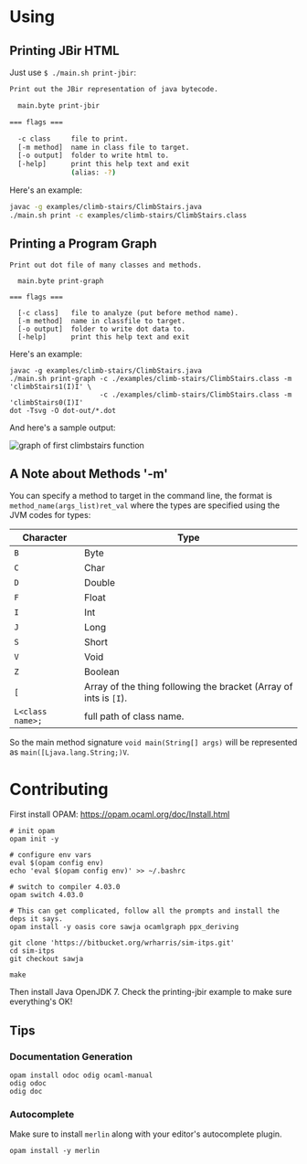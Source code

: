 # Using

## Printing JBir HTML

Just use `$ ./main.sh print-jbir`:

```bash
Print out the JBir representation of java bytecode.

  main.byte print-jbir

=== flags ===

  -c class     file to print.
  [-m method]  name in class file to target.
  [-o output]  folder to write html to.
  [-help]      print this help text and exit
               (alias: -?)
```

Here's an example:

```bash
javac -g examples/climb-stairs/ClimbStairs.java
./main.sh print -c examples/climb-stairs/ClimbStairs.class
```

## Printing a Program Graph

```
Print out dot file of many classes and methods.

  main.byte print-graph 

=== flags ===

  [-c class]   file to analyze (put before method name).
  [-m method]  name in classfile to target.
  [-o output]  folder to write dot data to.
  [-help]      print this help text and exit

```

Here's an example:

```
javac -g examples/climb-stairs/ClimbStairs.java
./main.sh print-graph -c ./examples/climb-stairs/ClimbStairs.class -m 'climbStairs1(I)I' \
                      -c ./examples/climb-stairs/ClimbStairs.class -m 'climbStairs0(I)I'
dot -Tsvg -O dot-out/*.dot
```

And here's a sample output:

![graph of first climbstairs function][climbstairs_graph]

## A Note about Methods '-m'

You can specify a method to target in the command line, the format is
`method_name(args_list)ret_val` where the types are specified using the
JVM codes for types:

Character | Type
--- | ---
`B` | Byte
`C` | Char
`D` | Double
`F` | Float
`I` | Int
`J` | Long
`S` | Short
`V` | Void
`Z` | Boolean
`[` | Array of the thing following the bracket (Array of ints is `[I`).
`L<class name>;` | full path of class name.

So the main method signature `void main(String[] args)` will be represented
as `main([Ljava.lang.String;)V`.

# Contributing

First install OPAM: https://opam.ocaml.org/doc/Install.html
   
```
# init opam
opam init -y

# configure env vars
eval $(opam config env)
echo 'eval $(opam config env)' >> ~/.bashrc

# switch to compiler 4.03.0
opam switch 4.03.0

# This can get complicated, follow all the prompts and install the deps it says.
opam install -y oasis core sawja ocamlgraph ppx_deriving

git clone 'https://bitbucket.org/wrharris/sim-itps.git'
cd sim-itps
git checkout sawja

make
```

Then install Java OpenJDK 7.
Check the printing-jbir example to make sure everything's OK!

## Tips

### Documentation Generation

```
opam install odoc odig ocaml-manual
odig odoc
odig doc
```

### Autocomplete

Make sure to install `merlin` along with your editor's autocomplete plugin.

```
opam install -y merlin
```


[climbstairs_graph]: https://bytebucket.org/wrharris/sim-itps/raw/b4aee28270087d3399bdecd30a3921edb316a7ad/examples/climb-stairs/ClimbStairs-climbStairs0.dot.png?token=5a097d5463fab8d91a6f64f52e6121e3d7eeb060
